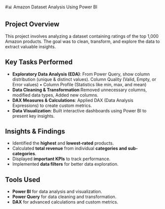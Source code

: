 #📊 Amazon Dataset Analysis Using Power BI  

## Project Overview  
This project involves analyzing a dataset containing ratings of the top 1,000 Amazon products. The goal was to clean, transform, and explore the data to extract valuable insights.  

## Key Tasks Performed  
- **Exploratory Data Analysis (EDA)**: From Power Query, show column distribution (unique & distinct values). Column Quality (Valid, Empty, or Error values) • Column Profile (Statistics like min, max, and mean)
- **Data Cleaning & Transformation**:Removed unnecessary columns, modified data types, Added new columns. 
- **DAX Measures & Calculations**: Applied DAX (Data Analysis Expressions) to create custom metrics.  
- **Data Visualization**: Built interactive dashboards using Power BI to present key insights.  

## Insights & Findings  
- Identified the **highest** and **lowest-rated** products.  
- Calculated **total revenue** from individual **categories and sub-categories**.  
- Displayed **important KPIs** to track performance.  
- Implemented **data filters** for better data exploration. 


## Tools Used  
- **Power BI** for data analysis and visualization.  
- **Power Query** for data cleaning and transformation.  
- **DAX** for advanced calculations and custom metrics. 
